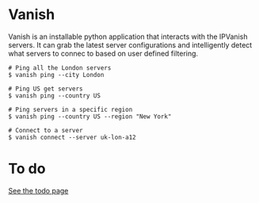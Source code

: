 # Vanish

Vanish is an installable python application that interacts with the IPVanish servers. It can
grab the latest server configurations and intelligently detect what servers to connec to
based on user defined filtering.

```
# Ping all the London servers
$ vanish ping --city London

# Ping US get servers
$ vanish ping --country US

# Ping servers in a specific region
$ vanish ping --country US --region "New York"

# Connect to a server
$ vanish connect --server uk-lon-a12
```

# To do
[See the todo page](TODO.md)
